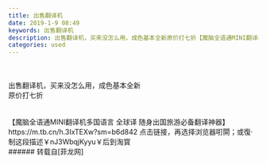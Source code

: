 ```yaml
---
title: 出售翻译机
date: 2019-1-9 08:49
keywords: 出售翻译机
description: 出售翻译机，买来没怎么用，成色基本全新原价打七折【魔脑全语通MINI翻译机多国语言 全球译 随身出国旅游必备翻译神器】https://m.tb.cn/h.3IxTEXw?sm=b6d842 点击链接，再选择浏览器咑閞；或復·制这段描述￥nJ3WbqjKyyu￥后到淘寳
categories: used
---
```

<td class="t_f" id="postmessage_2645838">

<br/>
<br/>
出售翻译机，买来没怎么用，成色基本全新<br/>
原价打七折<br/>
<br/>
<img alt="" border="0" class="zoom" data-cf-modified-e598e33806fd24315b97ebea-="" file="http://www.flw.ph/data/appbyme/upload/image/201901/09/Ytlm2YJ2ctzR.jpg" id="aimg_se1eL" lazyloadthumb="1" onclick="" onmouseover="" src="http://www.flw.ph/data/appbyme/upload/image/201901/09/Ytlm2YJ2ctzR.jpg"/><br/>
<br/>
<img alt="" border="0" class="zoom" data-cf-modified-e598e33806fd24315b97ebea-="" file="http://www.flw.ph/data/appbyme/upload/image/201901/09/2NvWUAnzmEXT.jpg" id="aimg_HKR88" lazyloadthumb="1" onclick="" onmouseover="" src="http://www.flw.ph/data/appbyme/upload/image/201901/09/2NvWUAnzmEXT.jpg"/><br/>
【魔脑全语通MINI翻译机多国语言 全球译 随身出国旅游必备翻译神器】https://m.tb.cn/h.3IxTEXw?sm=b6d842 点击链接，再选择浏览器咑閞；或復·制这段描述￥nJ3WbqjKyyu￥后到淘寳<br/>
</td>
###### 转载自[菲龙网]